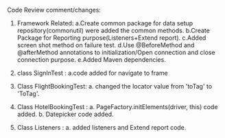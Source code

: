 Code Review comment/changes:

1. Framework Related:
	a.Create common package for data setup repository(commonutil) were added the common methods.
	b.Create Package for Reporting purpose(Listeners+Extend report).
	c.Added screen shot method on failure test.
	d.Use @BeforeMethod and @afterMethod annotations to initialization/Open connection and close connection purpose.
	e.Added Maven dependencies.

2. class SignInTest : 
		a.code added for navigate to frame

3. Class FlightBookingTest:
		a. changed the locator value from 'toTag' to 'ToTag'.

4. Class HotelBookingTest : 
		a. PageFactory.initElements(driver, this) code added.
		b. Datepicker code added.

5. Class Listeners :
		a. added listeners and Extend report code.
			